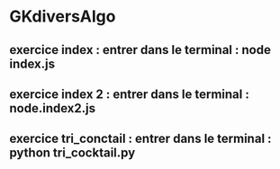 # GKdiversAlgo
## exercice index : entrer dans le terminal : node index.js

## exercice index 2 : entrer dans le terminal : node.index2.js

## exercice tri_conctail : entrer dans le terminal : python tri_cocktail.py